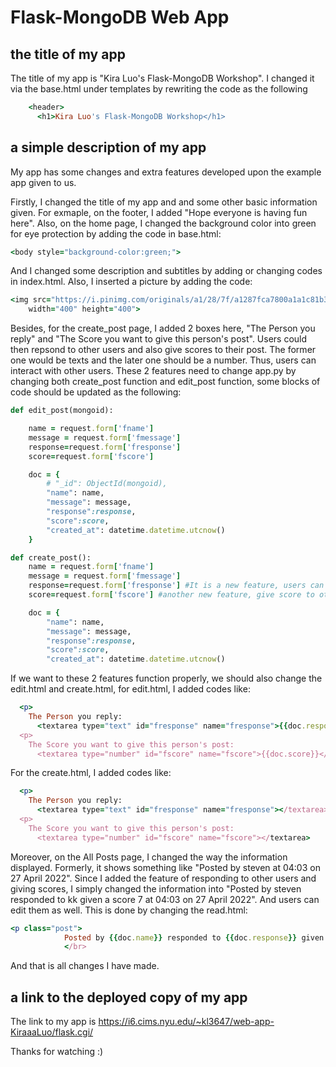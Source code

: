# Flask-MongoDB Web App

## the title of my app
The title of my app is "Kira Luo's Flask-MongoDB Workshop". I changed it via the base.html under templates by rewriting the code as the following 

```ruby
    <header>
      <h1>Kira Luo's Flask-MongoDB Workshop</h1>
```

## a simple description of my app
My app has some changes and extra features developed upon the example app given to us.

Firstly, I changed the title of my app and and some other basic information given. For exmaple, on the footer, I added "Hope everyone is having fun here". Also, on the home page, I changed the background color into green for eye protection by adding the code in base.html:

```ruby
<body style="background-color:green;">
```
And I changed some description and subtitles by adding or changing codes in index.html. Also, I inserted a picture by adding the code:
```ruby
<img src="https://i.pinimg.com/originals/a1/28/7f/a1287fca7800a1a1c81b35ff22bf2369.jpg" alt="Cute Inspirational Quotes"
    width="400" height="400">
```

Besides, for the create_post page, I added 2 boxes here, "The Person you reply" and "The Score you want to give this person's post". Users could then repsond to other users and also give scores to their post. The former one would be texts and the later one should be a number. Thus, users can interact with other users. These 2 features need to change app.py by changing both create_post function and edit_post function, some blocks of code should be updated as the following:
```ruby
def edit_post(mongoid):

    name = request.form['fname']
    message = request.form['fmessage']
    response=request.form['fresponse']
    score=request.form['fscore'] 

    doc = {
        # "_id": ObjectId(mongoid), 
        "name": name, 
        "message": message, 
        "response":response,
        "score":score,
        "created_at": datetime.datetime.utcnow()
    }
```
```ruby
def create_post():
    name = request.form['fname']
    message = request.form['fmessage']
    response=request.form['fresponse'] #It is a new feature, users can respond to other users
    score=request.form['fscore'] #another new feature, give score to other users' comment

    doc = {
        "name": name,
        "message": message, 
        "response":response,
        "score":score,
        "created_at": datetime.datetime.utcnow()
```
If we want to these 2 features function properly, we should also change the edit.html and create.html, for edit.html, I added codes like:
```ruby
  <p>
    The Person you reply:
      <textarea type="text" id="fresponse" name="fresponse">{{doc.response}}</textarea>
  <p>
    The Score you want to give this person's post:
      <textarea type="number" id="fscore" name="fscore">{{doc.score}}</textarea>
```

For the create.html, I added codes like:
```ruby
  <p>
    The Person you reply:
      <textarea type="text" id="fresponse" name="fresponse"></textarea>
  <p>
    The Score you want to give this person's post:
      <textarea type="number" id="fscore" name="fscore"></textarea>
```

Moreover, on the All Posts page, I changed the way the information displayed. Formerly, it shows something like "Posted by steven at 04:03 on 27 April 2022". Since I added the feature of responding to other users and giving scores, I simply changed the information into "Posted by steven responded to kk given a score 7 at 04:03 on 27 April 2022". And users can edit them as well. This is done by changing the read.html:
```ruby
<p class="post">
            Posted by {{doc.name}} responded to {{doc.response}} given a score {{doc.score}} at {{ doc.created_at.strftime("%H:%M on %d %B %Y") }}
            </br>
```
And that is all changes I have made. 

## a link to the deployed copy of my app
The link to my app is https://i6.cims.nyu.edu/~kl3647/web-app-KiraaaLuo/flask.cgi/

Thanks for watching :) 
